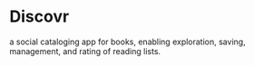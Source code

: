 # Discovr
a social cataloging app for books, enabling exploration, saving, management, and rating of reading lists.
